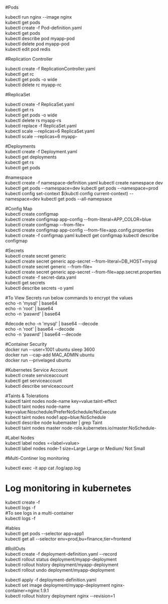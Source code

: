 #Pods

kubectl run nginx --image nginx <br>
kubectl get pods<br>
kubectl create -f Pod-definition.yaml<br>
kubectl get pods<br>
kubectl describe pod myapp-pod<br>
kubectl delete pod myapp-pod<br>
kubectl edit pod redis<br>


#Replication Controller<br>

kubectl create -f ReplicationController.yaml<br>
kubectl get rc<br>
kubectl get pods -o wide<br>
kubectl delete rc myapp-rc<br>

#ReplicaSet<br>

kubectl create -f ReplicaSet.yaml<br>
kubectl get rs<br>
kubectl get pods -o wide<br>
kubectl delete rs myapp-rs<br>
kubectl replace -f ReplicaSet.yaml<br>
kubectl scale --replicas=6 ReplicaSet.yaml<br>
kubectl scale --replicas=6 <type> myapp-<name><br>


#Deployments<br>
kubectl create -f Deployment.yaml<br>
kubectl get deployments<br>
kubectl get rs<br>
kubectl get pods<br>

#namespace<br>
kubectl create -f namespace-definition.yaml
kubectl create namespace dev
kubectl get pods --namespace=dev
kubectl get pods --namespace=prod
kubectl config set-context $(kubctl config current-context) --namespace=dev
kubectl get pods --all-namepsace

#Config Map<br>
kubectl create configmap<br>
kubectl create configmap app-config --from-literal=APP_COLOR=blue<br>
kubectl create configmap <config-name> --from-file=<path-to-file><br>
kubectl create configmap app-config --from-file=app.config.properties<br>
kubectl create -f configmap.yaml
kubectl get configmap
kubectl describe configmap

#Secrets<br>
kubectl create secret generic<br>
kubectl create secret generic app-secret --from-literal=DB_HOST=mysql<br>
kubectl create secret generic <secret-name> --from-file=<path-of-the file><br>
kubectl create secret generic app-secret --from-file=app.secret.properties<br>
kubectl create -f secret-data.yaml<br>
kubectl get secrets<br>
kubectl describe secrets -o yaml<br>


#To View Secrets run below commands to encrypt the values<br>
echo -n 'mysql' | base64<br>
echo -n 'root' | base64<br>
echo -n 'paswrd' | base64<br>

#decode
echo -n 'mysql' | base64 --decode<br>
echo -n 'root' | base64 --decode<br>
echo -n 'paswrd' | base64 --decode<br>

#Container Security<br>
docker run --user=1001 ubuntu sleep 3600<br>
docker run --cap-add MAC_ADMIN ubuntu<br>
docker run --privelaged ubuntu<br>

#Kubernetes Service Account<br>
kubectl create serviceaccount <serviceaccountname><br>
kubectl get serviceaccount<br>
kubectl describe serviceaccount <serviceaccountname><br>

#Taints & Tolerations<br>
kubectl taint nodes node-name key=value:taint-effect<br>
kubectl taint nodes node-name key=value:Noschedule/PreferNoSchedule/NoExecute<br>
kubectl taint nodes node1 app=blue:NoSchedule<br>
kubectl describe node kubemaster | grep Taint<br>
kubectl taint nodes master node-role.kubernetes.io/master:NoSchedule-<br>

#Label Nodes<br>
kubectl label nodes <node-name> <label-key>=<label=value><br>
kubectl label nodes node-1 size=Large Large or Medium/ Not Small<br>

#Multi-Continer log monitoring<br>

kubectl exec -it app cat /log/app.log<br>

# Log monitoring in kubernetes<br>
kubectl create -f <file-name><br>
kubectl logs -f <pod-name><br>
#To see logs in a multi-container<br>
kubectl logs -f <pod-name><container-name><br>

#lables<br>
kubectl get pods --selector app=app1<br>
kubectl get all --selector env=prod,bu=finance,tier=frontend<br>

#RollOuts<br>
kubectl create -f deployment-definition.yaml --record<br>
kubectl rollout status deployment/myapp-deployment<br>
kubectl rollout history deployment/myapp-deployment<br>
kubectl rollout undo deployment/myapp-deployment<br>

kubectl apply -f deployment-definition.yaml<br>
kubectl set image deployment/myapp-deployment nginx-container=nginx:1.9.1<br>
kubectl rollout history deployment nginx --revision=1<br>

